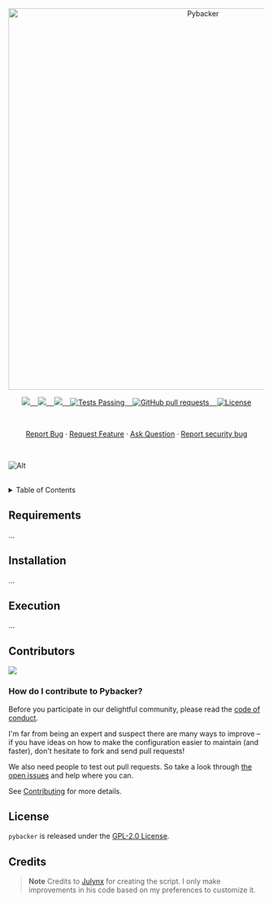 <p align="center"><img width="750" src="https://i.imgur.com/hcY0ccy.png" alt="Pybacker"></p>

<p align="center">
    <a href="https://github.com/YisusChrist/pybacker/issues">
        <img src="https://img.shields.io/github/issues/YisusChrist/pybacker?color=171b20&label=Issues%20%20&logo=gnubash&labelColor=e05f65&logoColor=ffffff">&nbsp;&nbsp;&nbsp;
    </a>
    <a href="https://github.com/YisusChrist/pybacker/forks">
        <img src="https://img.shields.io/github/forks/YisusChrist/pybacker?color=171b20&label=Forks%20%20&logo=git&labelColor=f1cf8a&logoColor=ffffff">&nbsp;&nbsp;&nbsp;
    </a>
    <a href="https://github.com/YisusChrist/pybacker/">
        <img src="https://img.shields.io/github/stars/YisusChrist/pybacker?color=171b20&label=Stargazers&logo=octicon-star&labelColor=70a5eb">&nbsp;&nbsp;&nbsp;
    </a>
    <a href="https://github.com/YisusChrist/pybacker/actions">
        <img alt="Tests Passing" src="https://github.com/YisusChrist/pybacker/actions/workflows/github-code-scanning/codeql/badge.svg">&nbsp;&nbsp;&nbsp;
    </a>
    <a href="https://github.com/YisusChrist/pybacker/pulls">
        <img alt="GitHub pull requests" src="https://img.shields.io/github/issues-pr/YisusChrist/pybacker?color=0088ff">&nbsp;&nbsp;&nbsp;
    </a>
    <a href="https://opensource.org/license/gpl-2-0/">
        <img alt="License" src="https://img.shields.io/github/license/YisusChrist/pybacker?color=0088ff">
    </a>
</p>

<br>

<p align="center">
    <a href="https://github.com/YisusChrist/pybacker/issues/new/choose">Report Bug</a>
    ·
    <a href="https://github.com/YisusChrist/pybacker/issues/new/choose">Request Feature</a>
    ·
    <a href="https://github.com/YisusChrist/pybacker/discussions">Ask Question</a>
    ·
    <a href="https://github.com/YisusChrist/pybacker/security/policy#reporting-a-vulnerability">Report security bug</a>
</p>

<br>

![Alt](https://repobeats.axiom.co/api/embed/cd9239ab8f98edef7010a72b2a01492ea28060de.svg "Repobeats analytics image")

<br>

<details>
<summary>Table of Contents</summary>

- [Requirements](#requirements)
- [Installation](#installation)
- [Execution](#execution)
- [Contributors](#contributors)
  - [How do I contribute to Pybacker?](#how-do-i-contribute-to-pybacker)
- [License](#license)
- [Credits](#credits)

</details>

## Requirements

...

## Installation

...

## Execution

...

## Contributors

<a href="https://github.com/YisusChrist/pybacker/graphs/contributors"><img src="https://contrib.rocks/image?repo=YisusChrist/pybacker" /></a>

### How do I contribute to Pybacker?

Before you participate in our delightful community, please read the [code of conduct](.github/CODE_OF_CONDUCT.md).

I'm far from being an expert and suspect there are many ways to improve – if you have ideas on how to make the configuration easier to maintain (and faster), don't hesitate to fork and send pull requests!

We also need people to test out pull requests. So take a look through [the open issues](https://github.com/YisusChrist/pybacker/issues) and help where you can.

See [Contributing](.github/CONTRIBUTING.md) for more details.

## License

`pybacker` is released under the [GPL-2.0 License](https://opensource.org/license/gpl-2-0).

## Credits

> **Note**
> Credits to [Julynx](https://github.com/Julynx) for creating the script. I only make improvements in his code based on my preferences to customize it.
